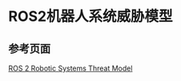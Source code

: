 # ROS2机器人系统威胁模型

##

## 参考页面

[ROS 2 Robotic Systems Threat Model](https://design.ros2.org/articles/ros2_threat_model.html)
